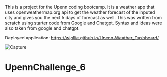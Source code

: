 This is a project for the Upenn coding bootcamp. It is a weather app that uses openweathermap.org api to get the weather forecast of the inputed city and gives you the next 5 days of forecast as well. This was written from scratch using starter code from Google and Chatgpt. Syntax and ideas were also taken from google and chatgpt.

Deployed application: https://wjollie.github.io/Upenn-Weather_Dashboard/


![Capture](https://github.com/wJollie/Upenn-Weather_Dashboard/assets/61369939/e8b9db99-351c-4417-ab28-266ec4b7d1f9)



# UpennChallenge_6
